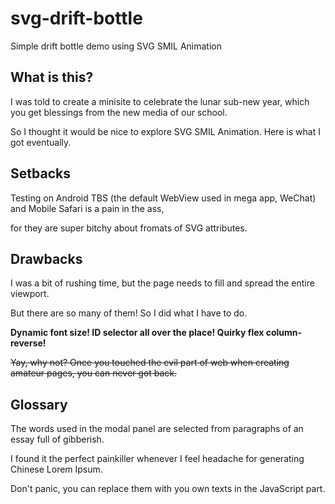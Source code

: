 # svg-drift-bottle

Simple drift bottle demo using SVG SMIL Animation

## What is this?

I was told to create a minisite to celebrate the lunar sub-new year, which you get blessings from the new media of our school.

So I thought it would be nice to explore SVG SMIL Animation. Here is what I got eventually.

## Setbacks

Testing on Android TBS (the default WebView used in mega app, WeChat) and Mobile Safari is a pain in the ass,

for they are super bitchy about fromats of SVG attributes.

## Drawbacks

I was a bit of rushing time, but the page needs to fill and spread the entire viewport.

But there are so many of them! So I did what I have to do.

__Dynamic font size! ID selector all over the place! Quirky flex column-reverse!__

~~Yay, why not? Once you touched the evil part of web when creating amateur pages, you can never got back.~~

## Glossary

The words used in the modal panel are selected from paragraphs of an essay full of gibberish.

I found it the perfect painkiller whenever I feel headache for generating Chinese Lorem Ipsum.

Don't panic, you can replace them with you own texts in the JavaScript part.
